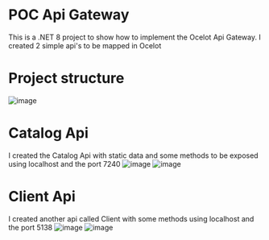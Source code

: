 # POC Api Gateway
This is a .NET 8 project to show how to implement the Ocelot Api Gateway.
I created 2 simple api's to be mapped in Ocelot

# Project structure
![image](https://github.com/user-attachments/assets/562566e1-bfe7-46ce-a4ea-628029638aeb)

# Catalog Api
I created the Catalog Api with static data and some methods to be exposed using localhost and the port 7240
![image](https://github.com/user-attachments/assets/d6f227a2-e052-4c4b-9984-15d7fa1cc992)
![image](https://github.com/user-attachments/assets/5c6b8330-d96b-448a-a1b5-5685a14d8580)

# Client Api
I created another api called Client with some methods using localhost and the port 5138
![image](https://github.com/user-attachments/assets/d678b192-879f-4f7e-a0de-7fb3ef3f5051)
![image](https://github.com/user-attachments/assets/5286090e-ee4d-40de-a573-1424c3c3d5aa)
